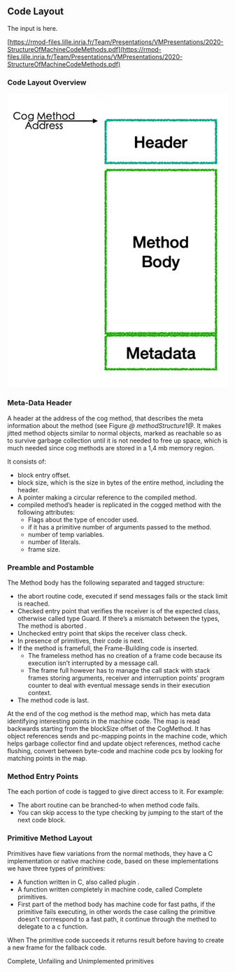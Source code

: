 ## Code Layout

The input is here.

[https://rmod-files.lille.inria.fr/Team/Presentations/VMPresentations/2020-StructureOfMachineCodeMethods.pdf](https://rmod-files.lille.inria.fr/Team/Presentations/VMPresentations/2020-StructureOfMachineCodeMethods.pdf)

### Code Layout Overview


![ Structure of a method. %width=60&anchor=methodStructure1](methodStructure1.png)

### Meta-Data Header

A header at the address of the cog method, that describes the meta information about the method (see Figure *@ methodStructure1@*. 
It makes jitted method objects similar to normal objects, marked as reachable so as to survive garbage collection until it is not needed to free up space, which is much needed since cog methods are stored in a 1,4 mb memory region.

It consists of:

- block entry offset. 
- block size, which is the size in bytes of the entire method, including the header.
- A pointer making a circular reference to the compiled method.
- compiled method’s header is replicated in the cogged method with the following attributes:
  - Flags about the type of encoder used.
  - if it has a primitive number of arguments passed to the method.
  -  number of temp variables.
  -  number of literals.
  -  frame size.

### Preamble and Postamble

The Method body has the following separated and tagged structure:
-  the abort routine code, executed if send messages fails or the stack limit is reached. 
-  Checked entry point that verifies the receiver is of the expected class, otherwise called type Guard. If there’s a mismatch between the types, The method is aborted .
- Unchecked entry point that skips the receiver class check.
- In presence of primitives, their code is next.
- If the method is framefull, the Frame-Building code is inserted.
    - The frameless method has no creation of a frame code because its execution isn’t interrupted by a message call.
    - The frame full however has to manage the call stack with stack frames storing arguments, receiver and interruption points’ program counter to deal with eventual message sends in their execution context.
- The method code is last.

At the end of the cog method is the method map, which has meta data 
	 identifying interesting points in the machine code. The map is read backwards starting from the blockSize offset of the CogMethod. It has object references sends and pc-mapping points in the machine code, which helps garbage collector find and update object references, method cache flushing, convert between byte-code and machine code pcs by looking for matching points in the map.

### Method Entry Points

The each portion of code is tagged to give direct access to it. For example:
- The abort routine can be branched-to when method code fails.
- You can skip access to the type checking by jumping to the start of the next code block. 

### Primitive Method Layout

Primitives have fiew variations from the normal methods, they have a C implementation or native machine code, based on these implementations  we have three types of primitives:
- A function written in C, also called plugin .
- A function written completely in machine code, called Complete primitives.
- First part of the method body has machine code for fast paths, if the primitive fails executing, in other words the case calling the primitive doesn't corrrespond to a fast path, it continue through the methed to delegate to a c function.
    
When The primitive code succeeds it returns result before having to create a new frame for the fallback code.

Complete, Unfailing and Unimplemented primitives